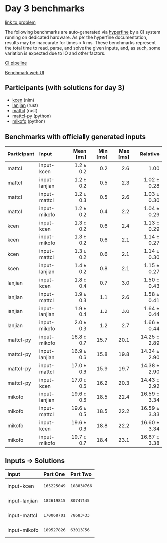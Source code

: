 # Day 3 benchmarks

[link to problem](https://adventofcode.com/2024/day/3)

The following benchmarks are auto-generated via
[hyperfine](https://github.com/sharkdp/hyperfine) by a CI system running on
dedicated hardware. As per the hyperfine documentation, results may be
inaccurate for times < 5 ms. These benchmarks represent the total time to read,
parse, and solve the given inputs, and, as such, some variation is expected due
to IO and other factors.

[CI pipeline](http://ci.papercode.net:8080/teams/main/pipelines/aoc2024)

[Benchmark web UI](https://aoc.ancalagon.black)


## Participants (with solutions for day 3)

- [kcen](https://github.com/kcen/aoc2024) (nim)
- [lanjian](https://github.com/lanjian/aoc-2024) (rust)
- [mattcl](https://github.com/mattcl/aoc2024) (rust)
- [mattcl-py](https://github.com/mattcl/aoc2024-py) (python)
- [mikofo](https://github.com/mikofo/aoc2024) (python)


## Benchmarks with officially generated inputs

| Participant | Input | Mean [ms] | Min [ms] | Max [ms] | Relative |
|:---|:---|---:|---:|---:|---:|
| mattcl | input-kcen | 1.2 ± 0.2 | 0.2 | 2.6 | 1.00 |
| mattcl | input-lanjian | 1.2 ± 0.2 | 0.5 | 2.3 | 1.02 ± 0.28 |
| mattcl | input-mattcl | 1.2 ± 0.3 | 0.5 | 2.6 | 1.03 ± 0.30 |
| mattcl | input-mikofo | 1.2 ± 0.2 | 0.4 | 2.2 | 1.04 ± 0.29 |
| kcen | input-kcen | 1.3 ± 0.2 | 0.6 | 2.4 | 1.13 ± 0.29 |
| kcen | input-mikofo | 1.3 ± 0.2 | 0.6 | 2.1 | 1.14 ± 0.27 |
| kcen | input-mattcl | 1.3 ± 0.2 | 0.6 | 2.1 | 1.14 ± 0.30 |
| kcen | input-lanjian | 1.4 ± 0.2 | 0.8 | 2.1 | 1.15 ± 0.27 |
| lanjian | input-kcen | 1.8 ± 0.4 | 0.7 | 3.0 | 1.50 ± 0.43 |
| lanjian | input-mattcl | 1.9 ± 0.3 | 1.1 | 2.6 | 1.58 ± 0.41 |
| lanjian | input-lanjian | 1.9 ± 0.4 | 1.2 | 3.0 | 1.64 ± 0.44 |
| lanjian | input-mikofo | 2.0 ± 0.3 | 1.2 | 2.7 | 1.66 ± 0.44 |
| mattcl-py | input-mikofo | 16.8 ± 0.7 | 15.7 | 20.1 | 14.25 ± 2.89 |
| mattcl-py | input-lanjian | 16.9 ± 0.6 | 15.8 | 19.8 | 14.34 ± 2.90 |
| mattcl-py | input-mattcl | 17.0 ± 0.6 | 15.9 | 19.7 | 14.38 ± 2.90 |
| mattcl-py | input-kcen | 17.0 ± 0.6 | 16.2 | 20.3 | 14.43 ± 2.92 |
| mikofo | input-lanjian | 19.6 ± 0.6 | 18.5 | 22.4 | 16.59 ± 3.34 |
| mikofo | input-mattcl | 19.6 ± 0.5 | 18.5 | 22.2 | 16.59 ± 3.33 |
| mikofo | input-kcen | 19.6 ± 0.6 | 18.8 | 22.2 | 16.60 ± 3.34 |
| mikofo | input-mikofo | 19.7 ± 0.7 | 18.4 | 23.1 | 16.67 ± 3.38 |


## Inputs -> Solutions

| Input | Part One | Part Two |
|:---|:---|:---|
|input-kcen|<pre>165225049</pre>|<pre>108830766</pre>|
|input-lanjian|<pre>182619815</pre>|<pre>80747545</pre>|
|input-mattcl|<pre>170068701</pre>|<pre>78683433</pre>|
|input-mikofo|<pre>189527826</pre>|<pre>63013756</pre>|